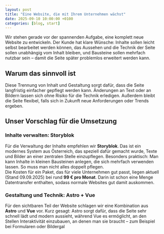 ```yaml
---
layout: post
title: "Eine Website, die mit Ihrem Unternehmen wächst"
date: 2025-09-10 10:00:00 +0100
categories: [blog, start]
---
```



Wir stehen gerade vor der spannenden Aufgabe, eine komplett neue Website zu entwickeln. Der Kunde hat klare Wünsche: Inhalte sollen leicht selbst bearbeitet werden können, das Aussehen und die Technik der Seite sollen unabhängig vom Inhalt bleiben, und Bausteine sollen mehrfach nutzbar sein – damit die Seite später problemlos erweitert werden kann.  

## Warum das sinnvoll ist  
Diese Trennung von Inhalt und Gestaltung sorgt dafür, dass die Seite langfristig einfacher gepflegt werden kann. Änderungen an Text oder an Bildern lassen sich ohne Risiko für die Technik erledigen. Außerdem bleibt die Seite flexibel, falls sich in Zukunft neue Anforderungen oder Trends ergeben.  

## Unser Vorschlag für die Umsetzung  

### Inhalte verwalten: Storyblok  
Für die Verwaltung der Inhalte empfehlen wir **Storyblok**. Das ist ein modernes System aus Österreich, das speziell dafür gemacht wurde, Texte und Bilder an einer zentralen Stelle einzupflegen. Besonders praktisch: Man kann Inhalte in kleinen Bausteinen anlegen, die sich mehrfach verwenden lassen. So muss man nicht alles doppelt pflegen.  
Die Kosten für ein Paket, das für viele Unternehmen gut passt, liegen aktuell (Stand 09.09.2025) bei rund **99 € pro Monat**. Darin ist schon eine Menge Datentransfer enthalten, sodass normale Websites gut damit auskommen.  

### Gestaltung und Technik: Astro + Vue  
Für den sichtbaren Teil der Website schlagen wir eine Kombination aus **Astro** und **Vue** vor. Kurz gesagt: Astro sorgt dafür, dass die Seite sehr schnell lädt und modern aussieht, während Vue es ermöglicht, an den Stellen Interaktivität einzubauen, an denen man sie braucht – zum Beispiel bei Formularen oder Bildergal

